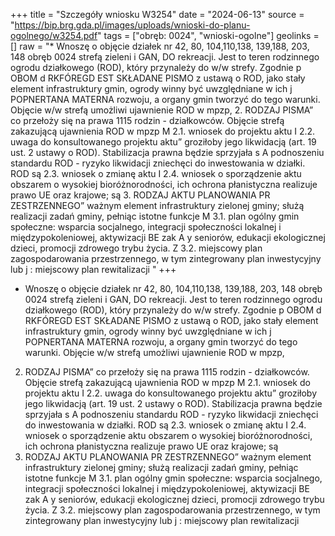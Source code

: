 +++
title = "Szczegóły wniosku W3254"
date = "2024-06-13"
source = "https://bip.brg.gda.pl/images/uploads/wnioski-do-planu-ogolnego/w3254.pdf"
tags = ["obręb: 0024", "wnioski-ogolne"]
geolinks = []
raw = "* Wnoszę o objęcie działek nr 42, 80, 104,110,138, 139,188, 203, 148 obręb 0024 strefą zieleni i GAN, DO rekreacji. Jest to teren rodzinnego ogrodu działkowego (ROD), który przynależy do w/w strefy. Zgodnie p OBOM d RKFÓREGD EST SKŁADANE PISMO z ustawą o ROD, jako stały element infrastruktury gmin, ogrody winny być uwzględniane w ich j POPNERTANA MATERNA rozwoju, a organy gmin tworzyć do tego warunki. Objęcie w/w strefą umożliwi ujawnienie ROD w mpzp, 2. RODZAJ PISMA” co przełoży się na prawa 1115 rodzin - działkowców. Objęcie strefą zakazującą ujawnienia ROD w mpzp M 2.1. wniosek do projektu aktu I 2.2. uwaga do konsultowanego projektu aktu” groziłoby jego likwidacją (art. 19 ust. 2 ustawy o ROD). Stabilizacja prawna będzie sprzyjała  s   A podnoszeniu standardu ROD - ryzyko likwidacji zniechęci do inwestowania w działki. ROD są  2.3. wniosek o zmianę aktu I 2.4. wniosek o sporządzenie aktu obszarem o wysokiej bioróżnorodności, ich ochrona płanistyczna realizuje prawo UE oraz krajowe; są 3. RODZAJ AKTU PLANOWANIA PR ZESTRZENNEGO” ważnym element infrastruktury zielonej gminy; służą realizacji zadań gminy, pełniąc istotne funkcje M 3.1. plan ogólny gmin społeczne: wsparcia socjalnego, integracji społeczności lokalnej i międzypokoleniowej, aktywizacji BE zak A y seniorów, edukacji ekologicznej dzieci, promocji zdrowego trybu życia. Z 3.2. miejscowy plan zagospodarowania przestrzennego, w tym zintegrowany plan inwestycyjny lub j : miejscowy plan rewitalizacji "
+++

* Wnoszę o objęcie działek nr 42, 80, 104,110,138, 139,188, 203, 148 obręb 0024 strefą zieleni i
GAN, DO rekreacji. Jest to teren rodzinnego ogrodu działkowego (ROD), który przynależy do w/w strefy. Zgodnie
p OBOM d RKFÓREGD EST SKŁADANE PISMO z ustawą o ROD, jako stały element infrastruktury gmin, ogrody winny być uwzględniane w ich
j POPNERTANA MATERNA rozwoju, a organy gmin tworzyć do tego warunki. Objęcie w/w strefą umożliwi ujawnienie ROD w mpzp,
2. RODZAJ PISMA” co przełoży się na prawa 1115 rodzin - działkowców. Objęcie strefą zakazującą ujawnienia ROD w mpzp
M 2.1. wniosek do projektu aktu I 2.2. uwaga do konsultowanego projektu aktu” groziłoby jego likwidacją (art. 19 ust. 2 ustawy o ROD). Stabilizacja prawna będzie sprzyjała
 s   A podnoszeniu standardu ROD - ryzyko likwidacji zniechęci do inwestowania w działki. ROD są
 2.3. wniosek o zmianę aktu I 2.4. wniosek o sporządzenie aktu obszarem o wysokiej bioróżnorodności, ich ochrona płanistyczna realizuje prawo UE oraz krajowe; są
3. RODZAJ AKTU PLANOWANIA PR ZESTRZENNEGO” ważnym element infrastruktury zielonej gminy; służą realizacji zadań gminy, pełniąc istotne funkcje
M 3.1. plan ogólny gmin społeczne: wsparcia socjalnego, integracji społeczności lokalnej i międzypokoleniowej, aktywizacji
BE zak A y seniorów, edukacji ekologicznej dzieci, promocji zdrowego trybu życia.
Z 3.2. miejscowy plan zagospodarowania przestrzennego, w tym zintegrowany plan inwestycyjny lub j :
miejscowy plan rewitalizacji 



